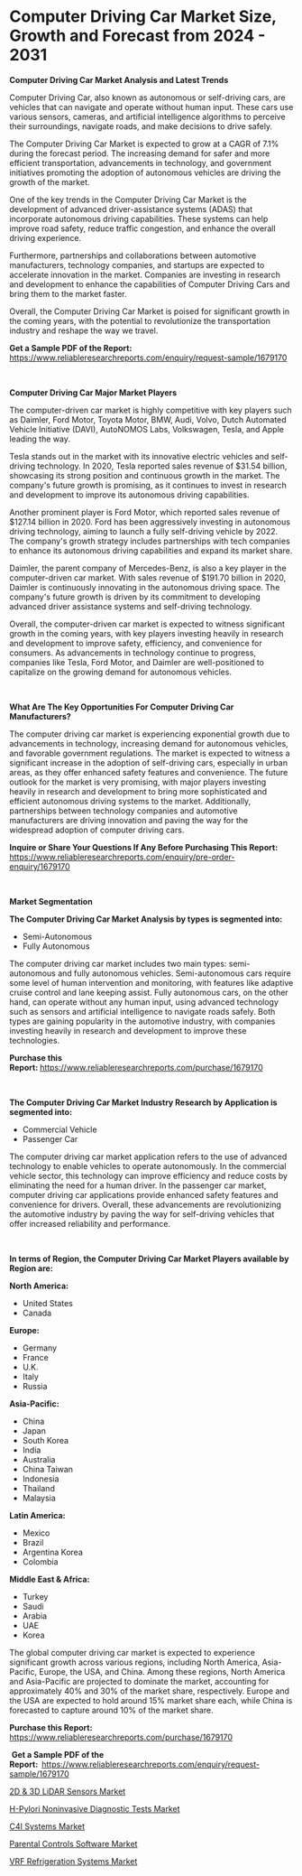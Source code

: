 <p><h1>Computer Driving Car Market Size, Growth and Forecast from 2024 - 2031</h1></p><p><strong>Computer Driving Car Market Analysis and Latest Trends</strong></p>
<p><p>Computer Driving Car, also known as autonomous or self-driving cars, are vehicles that can navigate and operate without human input. These cars use various sensors, cameras, and artificial intelligence algorithms to perceive their surroundings, navigate roads, and make decisions to drive safely.</p><p>The Computer Driving Car Market is expected to grow at a CAGR of 7.1% during the forecast period. The increasing demand for safer and more efficient transportation, advancements in technology, and government initiatives promoting the adoption of autonomous vehicles are driving the growth of the market.</p><p>One of the key trends in the Computer Driving Car Market is the development of advanced driver-assistance systems (ADAS) that incorporate autonomous driving capabilities. These systems can help improve road safety, reduce traffic congestion, and enhance the overall driving experience.</p><p>Furthermore, partnerships and collaborations between automotive manufacturers, technology companies, and startups are expected to accelerate innovation in the market. Companies are investing in research and development to enhance the capabilities of Computer Driving Cars and bring them to the market faster.</p><p>Overall, the Computer Driving Car Market is poised for significant growth in the coming years, with the potential to revolutionize the transportation industry and reshape the way we travel.</p></p>
<p><strong>Get a Sample PDF of the Report:&nbsp;</strong> <a href="https://www.reliableresearchreports.com/enquiry/request-sample/1679170">https://www.reliableresearchreports.com/enquiry/request-sample/1679170</a></p>
<p>&nbsp;</p>
<p><strong>Computer Driving Car Major Market Players</strong></p>
<p><p>The computer-driven car market is highly competitive with key players such as Daimler, Ford Motor, Toyota Motor, BMW, Audi, Volvo, Dutch Automated Vehicle Initiative (DAVI), AutoNOMOS Labs, Volkswagen, Tesla, and Apple leading the way. </p><p>Tesla stands out in the market with its innovative electric vehicles and self-driving technology. In 2020, Tesla reported sales revenue of $31.54 billion, showcasing its strong position and continuous growth in the market. The company's future growth is promising, as it continues to invest in research and development to improve its autonomous driving capabilities.</p><p>Another prominent player is Ford Motor, which reported sales revenue of $127.14 billion in 2020. Ford has been aggressively investing in autonomous driving technology, aiming to launch a fully self-driving vehicle by 2022. The company's growth strategy includes partnerships with tech companies to enhance its autonomous driving capabilities and expand its market share.</p><p>Daimler, the parent company of Mercedes-Benz, is also a key player in the computer-driven car market. With sales revenue of $191.70 billion in 2020, Daimler is continuously innovating in the autonomous driving space. The company's future growth is driven by its commitment to developing advanced driver assistance systems and self-driving technology.</p><p>Overall, the computer-driven car market is expected to witness significant growth in the coming years, with key players investing heavily in research and development to improve safety, efficiency, and convenience for consumers. As advancements in technology continue to progress, companies like Tesla, Ford Motor, and Daimler are well-positioned to capitalize on the growing demand for autonomous vehicles.</p></p>
<p>&nbsp;</p>
<p><strong>What Are The Key Opportunities For Computer Driving Car Manufacturers?</strong></p>
<p><p>The computer driving car market is experiencing exponential growth due to advancements in technology, increasing demand for autonomous vehicles, and favorable government regulations. The market is expected to witness a significant increase in the adoption of self-driving cars, especially in urban areas, as they offer enhanced safety features and convenience. The future outlook for the market is very promising, with major players investing heavily in research and development to bring more sophisticated and efficient autonomous driving systems to the market. Additionally, partnerships between technology companies and automotive manufacturers are driving innovation and paving the way for the widespread adoption of computer driving cars.</p></p>
<p><strong>Inquire or Share Your Questions If Any Before Purchasing This Report:</strong> <a href="https://www.reliableresearchreports.com/enquiry/pre-order-enquiry/1679170">https://www.reliableresearchreports.com/enquiry/pre-order-enquiry/1679170</a></p>
<p>&nbsp;</p>
<p><strong>Market Segmentation</strong></p>
<p><strong>The Computer Driving Car Market Analysis by types is segmented into:</strong></p>
<p><ul><li>Semi-Autonomous</li><li>Fully Autonomous</li></ul></p>
<p><p>The computer driving car market includes two main types: semi-autonomous and fully autonomous vehicles. Semi-autonomous cars require some level of human intervention and monitoring, with features like adaptive cruise control and lane keeping assist. Fully autonomous cars, on the other hand, can operate without any human input, using advanced technology such as sensors and artificial intelligence to navigate roads safely. Both types are gaining popularity in the automotive industry, with companies investing heavily in research and development to improve these technologies.</p></p>
<p><strong>Purchase this Report:&nbsp;</strong><a href="https://www.reliableresearchreports.com/purchase/1679170">https://www.reliableresearchreports.com/purchase/1679170</a></p>
<p>&nbsp;</p>
<p><strong>The Computer Driving Car Market Industry Research by Application is segmented into:</strong></p>
<p><ul><li>Commercial Vehicle</li><li>Passenger Car</li></ul></p>
<p><p>The computer driving car market application refers to the use of advanced technology to enable vehicles to operate autonomously. In the commercial vehicle sector, this technology can improve efficiency and reduce costs by eliminating the need for a human driver. In the passenger car market, computer driving car applications provide enhanced safety features and convenience for drivers. Overall, these advancements are revolutionizing the automotive industry by paving the way for self-driving vehicles that offer increased reliability and performance.</p></p>
<p>&nbsp;</p>
<p><strong>In terms of Region, the Computer Driving Car Market Players available by Region are:</strong></p>
<p>
    <p> <strong> North America: </strong>
        <ul>
            <li>United States</li>
            <li>Canada</li>
        </ul>
        </p> 
    <p> <strong> Europe: </strong>
        <ul>
            <li>Germany</li>
            <li>France</li>
            <li>U.K.</li>
            <li>Italy</li>
            <li>Russia</li>
        </ul>
        </p> 
    <p> <strong> Asia-Pacific: </strong>
        <ul>
            <li>China</li>
            <li>Japan</li>
            <li>South Korea</li>
            <li>India</li>
            <li>Australia</li>
            <li>China Taiwan</li>
            <li>Indonesia</li>
            <li>Thailand</li>
            <li>Malaysia</li>
        </ul>
        </p> 
    <p> <strong> Latin America: </strong>
        <ul>
            <li>Mexico</li>
            <li>Brazil</li>
            <li>Argentina Korea</li>
            <li>Colombia</li>
        </ul>
        </p> 
    <p> <strong> Middle East & Africa: </strong>
        <ul>
            <li>Turkey</li>
            <li>Saudi</li>
            <li>Arabia</li>
            <li>UAE</li>
            <li>Korea</li>
        </ul>
    </p>
    </p>
<p><p>The global computer driving car market is expected to experience significant growth across various regions, including North America, Asia-Pacific, Europe, the USA, and China. Among these regions, North America and Asia-Pacific are projected to dominate the market, accounting for approximately 40% and 30% of the market share, respectively. Europe and the USA are expected to hold around 15% market share each, while China is forecasted to capture around 10% of the market share.</p></p>
<p><strong>Purchase this Report: </strong><a href="https://www.reliableresearchreports.com/purchase/1679170">https://www.reliableresearchreports.com/purchase/1679170</a></p>
<p>&nbsp;<strong>Get a Sample PDF of the Report:&nbsp;&nbsp;</strong><a href="https://www.reliableresearchreports.com/enquiry/request-sample/1679170">https://www.reliableresearchreports.com/enquiry/request-sample/1679170</a></p>
<p><strong></strong></p>
<p><p><a href="https://issuu.com/reportprime-2/docs/2d-3d-lidar-sensors-market-size-2030.pptx">2D & 3D LiDAR Sensors Market</a></p><p><a href="https://issuu.com/reportprime-2/docs/h-pylori-noninvasive-diagnostic-tests-market-size-">H-Pylori Noninvasive Diagnostic Tests Market</a></p><p><a href="https://medium.com/@zolajenkins1966/c4i-systems-market-trends-and-market-analysis-forecasted-for-period-2024-2031-aa308be8e098">C4I Systems Market</a></p><p><a href="https://medium.com/@zolajenkins1966/parental-controls-software-market-trends-forecast-and-competitive-analysis-to-2031-ae45d544ed08">Parental Controls Software Market</a></p><p><a href="https://github.com/khayangel/Market-Research-Report-List-2/blob/main/vrf-refrigeration-systems-market.md">VRF Refrigeration Systems Market</a></p></p>